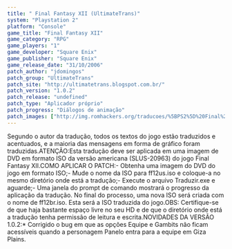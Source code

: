```yaml
---
title: " Final Fantasy XII (UltimateTrans)"
system: "Playstation 2"
platform: "Console"
game_title: "Final Fantasy XII"
game_category: "RPG"
game_players: "1"
game_developer: "Square Enix"
game_publisher: "Square Enix"
game_release_date: "31/10/2006"
patch_author: "jdomingos"
patch_group: "UltimateTrans"
patch_site: "http://ultimatetrans.blogspot.com.br/"
patch_version: "1.0.2"
patch_release: "undefined"
patch_type: "Aplicador próprio"
patch_progress: "Diálogos de animação"
patch_images: ["http://img.romhackers.org/traducoes/%5BPS2%5D%20Final%20Fantasy%20XII%20-%20UltimateTrans%20-%201.jpg","http://img.romhackers.org/traducoes/%5BPS2%5D%20Final%20Fantasy%20XII%20-%20UltimateTrans%20-%202.jpg","http://img.romhackers.org/traducoes/%5BPS2%5D%20Final%20Fantasy%20XII%20-%20UltimateTrans%20-%203.jpg"]
---
```

Segundo o autor da tradução, todos os textos do jogo estão traduzidos e acentuados, e a maioria das mensagens em forma de gráfico foram traduzidas.ATENÇÃO:Esta tradução deve ser aplicada em uma imagem de DVD em formato ISO da versão americana (SLUS-20963) do jogo Final Fantasy XII.COMO APLICAR O PATCH:- Obtenha uma imagem do DVD do jogo em formato ISO;- Mude o nome da ISO para ff12us.iso e coloque-a no mesmo diretório onde está a tradução;- Execute o arquivo Traduzir.exe e aguarde;- Uma janela do prompt de comando mostrará o progresso da aplicação da tradução. No final do processo, uma nova ISO será criada com o nome de ff12br.iso. Esta será a ISO traduzida do jogo.OBS: Certifique-se de que haja bastante espaço livre no seu HD e de que o diretório onde está a tradução tenha permissão de leitura e escrita.NOVIDADES DA VERSÃO 1.0.2:* Corrigido o bug em que as opções Equipe e Gambits não ficam acessíveis quando a personagem Panelo entra para a equipe em Giza Plains.